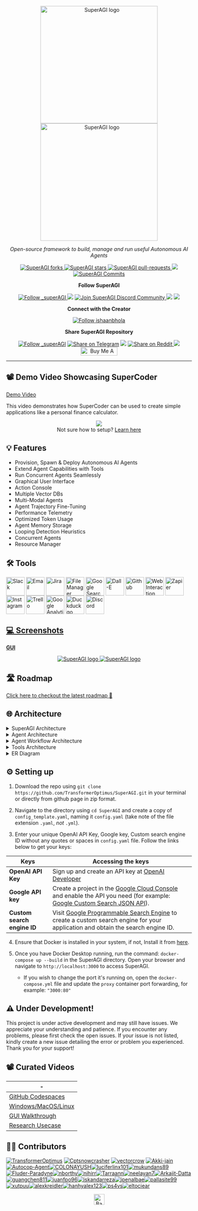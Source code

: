 <p align="center">
  <a href="https://superagi.com//#gh-light-mode-only">
    <img src="https://superagi.com/wp-content/uploads/2023/05/Logo-dark.svg" width="318px" alt="SuperAGI logo" />
  </a>
  <a href="https://superagi.com//#gh-dark-mode-only">
    <img src="https://superagi.com/wp-content/uploads/2023/05/Logo-light.svg" width="318px" alt="SuperAGI logo" />
  </a>

  
</p>

<p align="center"><i>Open-source framework to build, manage and run useful Autonomous AI Agents</i></p>

<p align="center">
<a href="https://github.com/TransformerOptimus/SuperAGI/fork" target="blank">
<img src="https://img.shields.io/github/forks/TransformerOptimus/SuperAGI?style=for-the-badge" alt="SuperAGI forks"/>
</a>

<a href="https://github.com/TransformerOptimus/SuperAGI/stargazers" target="blank">
<img src="https://img.shields.io/github/stars/TransformerOptimus/SuperAGI?style=for-the-badge" alt="SuperAGI stars"/>
</a>
<a href="https://github.com/TransformerOptimus/SuperAGI/pulls" target="blank">
<img src="https://img.shields.io/github/issues-pr/TransformerOptimus/SuperAGI?style=for-the-badge" alt="SuperAGI pull-requests"/>
</a>
<a href='https://github.com/TransformerOptimus/SuperAGI/releases'>
<img src='https://img.shields.io/github/release/TransformerOptimus/SuperAGI?&label=Latest&style=for-the-badge'>
</a>

<a href="https://github.com/TransformerOptimus/SuperAGI/commits" target="blank">
<img src="https://img.shields.io/github/commits-since/TransformerOptimus/SuperAGI/v0.0.3.svg?style=for-the-badge" alt="SuperAGI Commits"/>
</a>

</p>

<p align="center"><b>Follow SuperAGI </b></p>

<p align="center">
<a href="https://twitter.com/_superAGI" target="blank">
<img src="https://img.shields.io/twitter/follow/_superAGI?label=Follow: _superAGI&style=social" alt="Follow _superAGI"/>
</a>
<a href="https://www.reddit.com/r/Super_AGI" target="_blank"><img src="https://img.shields.io/twitter/url?label=/r/Super_AGI&logo=reddit&style=social&url=https://github.com/TransformerOptimus/SuperAGI"/></a>

<a href="https://discord.gg/dXbRe5BHJC" target="blank">
<img src="https://img.shields.io/discord/1107593006032355359?label=Join%20SuperAGI&logo=discord&style=social" alt="Join SuperAGI Discord Community"/>
</a>
<a href="https://superagi.com" target="_blank"><img src="https://img.shields.io/twitter/url?label=SuperAGI Website&logo=website&style=social&url=https://github.com/TransformerOptimus/SuperAGI"/></a>
<a href="https://www.youtube.com/@_superagi" target="_blank"><img src="https://img.shields.io/twitter/url?label=Youtube&logo=youtube&style=social&url=https://github.com/TransformerOptimus/SuperAGI"/></a>
</p>

<p align="center"><b>Connect with the Creator </b></p>

<p align="center">
<a href="https://twitter.com/ishaanbhola" target="blank">
<img src="https://img.shields.io/twitter/follow/ishaanbhola?label=Follow: ishaanbhola&style=social" alt="Follow ishaanbhola"/>
</a>
</p>


<p align="center"><b>Share SuperAGI Repository</b></p>

<p align="center">

<a href="https://twitter.com/intent/tweet?text=Check%20this%20GitHub%20repository%20out.%20SuperAGI%20-%20Let%27s%20you%20easily%20build,%20manage%20and%20run%20useful%20autonomous%20AI%20agents.&url=https://github.com/TransformerOptimus/SuperAGI&hashtags=SuperAGI,AGI,Autonomics,future" target="blank">
<img src="https://img.shields.io/twitter/follow/_superAGI?label=Share Repo on Twitter&style=social" alt="Follow _superAGI"/></a> 
<a href="https://t.me/share/url?text=Check%20this%20GitHub%20repository%20out.%20SuperAGI%20-%20Let%27s%20you%20easily%20build,%20manage%20and%20run%20useful%20autonomous%20AI%20agents.&url=https://github.com/TransformerOptimus/SuperAGI" target="_blank"><img src="https://img.shields.io/twitter/url?label=Telegram&logo=Telegram&style=social&url=https://github.com/TransformerOptimus/SuperAGI" alt="Share on Telegram"/></a>
<a href="https://api.whatsapp.com/send?text=Check%20this%20GitHub%20repository%20out.%20SuperAGI%20-%20Let's%20you%20easily%20build,%20manage%20and%20run%20useful%20autonomous%20AI%20agents.%20https://github.com/TransformerOptimus/SuperAGI"><img src="https://img.shields.io/twitter/url?label=whatsapp&logo=whatsapp&style=social&url=https://github.com/TransformerOptimus/SuperAGI" /></a> <a href="https://www.reddit.com/submit?url=https://github.com/TransformerOptimus/SuperAGI&title=Check%20this%20GitHub%20repository%20out.%20SuperAGI%20-%20Let's%20you%20easily%20build,%20manage%20and%20run%20useful%20autonomous%20AI%20agents.
" target="blank">
<img src="https://img.shields.io/twitter/url?label=Reddit&logo=Reddit&style=social&url=https://github.com/TransformerOptimus/SuperAGI" alt="Share on Reddit"/>
</a> <a href="mailto:?subject=Check%20this%20GitHub%20repository%20out.&body=SuperAGI%20-%20Let%27s%20you%20easily%20build,%20manage%20and%20run%20useful%20autonomous%20AI%20agents.%3A%0Ahttps://github.com/TransformerOptimus/SuperAGI" target="_blank"><img src="https://img.shields.io/twitter/url?label=Gmail&logo=Gmail&style=social&url=https://github.com/TransformerOptimus/SuperAGI"/></a> <a href="https://www.buymeacoffee.com/superagi" target="_blank"><img src="https://cdn.buymeacoffee.com/buttons/default-orange.png" alt="Buy Me A Coffee" height="23" width="100" style="border-radius:1px"></a>

</p>

<hr>


## 📽 Demo Video Showcasing SuperCoder

[Demo Video](https://github.com/Akki-jain/test/assets/92881074/bb18407a-b6b2-4a9f-9419-ec73ffacd2f8)

This video demonstrates how SuperCoder can be used to create simple applications like a personal finance calculator.

<p align="center">
<a href="https://github.com/codespaces/new?hide_repo_select=true&ref=main&repo=640182997&machine=basicLinux32gb&location=EastUs"> <img src="https://github.com/codespaces/badge.svg"></a><br>Not sure how to setup? <a href="https://youtu.be/iSPHZ1onQ44">Learn here</a>
</p>


## 💡 Features

- Provision, Spawn & Deploy Autonomous AI Agents
- Extend Agent Capabilities with Tools
- Run Concurrent Agents Seamlessly
- Graphical User Interface 
- Action Console
- Multiple Vector DBs
- Multi-Modal Agents
- Agent Trajectory Fine-Tuning
- Performance Telemetry
- Optimized Token Usage
- Agent Memory Storage
- Looping Detection Heuristics 
- Concurrent Agents
- Resource Manager

## 🛠 Tools
<a href="#"><img src=https://superagi.com/wp-content/uploads/2023/05/Group-113609.png height=50px width=50px alt="Slack" valign="middle" title="Slack"></a> <a href="#"><img src=https://superagi.com/wp-content/uploads/2023/05/Group-113612.png height=50px width=50px alt="Email"  valign="middle" title="Email"></a> <a href="#"><img src=https://superagi.com/wp-content/uploads/2023/05/Group-113610.png height=50px width=50px alt="Jira" valign="middle" title="Jira"></a> <a href="#"><img src=https://superagi.com/wp-content/uploads/2023/05/Group-113611.png height=50px width=50px alt="File Manager" valign="middle" title="File Manager"></a> <a href="#"><img src=https://superagi.com/wp-content/uploads/2023/05/Group-113613.png height=50px width=50px alt="Google Search" valign="middle" title="Google Search"></a> <a href="#"><img src=https://superagi.com/wp-content/uploads/2023/05/Group-113615.png height=50px width=50px alt="Dall-E" valign="middle" title="Dall-E"></a> <a href="#"><img src=https://superagi.com/wp-content/uploads/2023/05/Group-113614.png height=50px width=50px alt="Github" valign="middle" title="Github"></a> <a href="#"><img src=https://superagi.com/wp-content/uploads/2023/05/Group-113616.png height=50px width=50px alt="Web Interaction" valign="middle" title="Web Interaction"></a> <a href="#"><img src=https://superagi.com/wp-content/uploads/2023/05/Group-113617.png height=50px width=50px alt="Zapier" valign="middle" title="Zapier"></a> <a href="#"><img src=https://superagi.com/wp-content/uploads/2023/05/Group-113618.png height=50px width=50px alt="Instagram" valign="middle" title="Instagram"></a> <a href="#"><img src=https://superagi.com/wp-content/uploads/2023/05/Group-113619.png height=50px width=50px alt="Trello" valign="middle" title="Trello"></a> <a href="#"><img src=https://superagi.com/wp-content/uploads/2023/05/Group-113620.png height=50px width=50px alt="Google Analytics" valign="middle" title="Google Analytics"></a> <a href="#"><img src=https://superagi.com/wp-content/uploads/2023/05/Group-113622.png height=50px width=50px alt="Duckduckgo" valign="middle" title="Duckduckgo"></a> <a href="#"><img src=https://superagi.com/wp-content/uploads/2023/05/Group-113621.png height=50px width=50px alt="Discord" valign="middle" title="Discord">

## 💻 Screenshots

[//]: # (**CLI View**)

[//]: # (![CLI]&#40;https://superagi.co/wp-content/uploads/2023/05/CLI.png&#41;)

**GUI**

<p align="center">
  <a href="https://superagi.com//#gh-light-mode-only">
    <img src="https://superagi.com/wp-content/uploads/2023/05/Light-dashboard.png" alt="SuperAGI logo" />
  </a>
  <a href="https://superagi.com//#gh-dark-mode-only">
    <img src="https://superagi.com/wp-content/uploads/2023/05/Dark-Dashboard.png" alt="SuperAGI logo" />
  </a>
</p>


## 🛣 Roadmap
[Click here to checkout the latest roadmap 🔗](https://github.com/users/TransformerOptimus/projects/1)


<a id="architecture">

## 🌐 Architecture
</a>
<details>
<summary>SuperAGI Architecture</summary>

![SuperAGI Architecture](https://superagi.com/wp-content/uploads/2023/06/SuperAGI-Architecture.png)
</details>

<details>
<summary>Agent Architecture</summary>

![Agent Architecture](https://superagi.com/wp-content/uploads/2023/06/Agent-Architecture.png)
</details>

<details>
<summary>Agent Workflow Architecture</summary>

![Agent Workflow Architecture](https://superagi.com/wp-content/uploads/2023/06/Agent-Workflow.png)
</details>

<details>
<summary>Tools Architecture</summary>

![Tools Architecture](https://superagi.com/wp-content/uploads/2023/06/Tool-Architecture.png)
</details>

<details>
<summary>ER Diagram</summary>

![ER Diagram](https://superagi.com/wp-content/uploads/2023/06/ER-Diagram.png)
</details>


## ⚙️ Setting up

1. Download the repo using `git clone https://github.com/TransformerOptimus/SuperAGI.git` in your terminal or directly from github page in zip format.

2. Navigate to the directory using `cd SuperAGI` and create a copy of `config_template.yaml`, naming it `config.yaml` (take note of the file extension `.yaml`, *not* `.yml`).
3. Enter your unique OpenAI API Key, Google key, Custom search engine ID without any quotes or spaces in `config.yaml` file. Follow the links below to get your keys:

|Keys|Accessing the keys|
|--|--|
|**OpenAI API Key**| Sign up and create an API key at [OpenAI Developer](https://beta.openai.com/signup/)|
|**Google API key**| Create a project in the [Google Cloud Console](https://console.cloud.google.com/) and enable the API you need (for example: [Google Custom Search JSON API](https://developers.google.com/custom-search/v1/introduction)).|
|**Custom search engine ID**| Visit [Google Programmable Search Engine](https://programmablesearchengine.google.com/about/) to create a custom search engine for your application and obtain the search engine ID.|

4. Ensure that Docker is installed in your system, if not, Install it from [here](https://docs.docker.com/get-docker/). 
5. Once you have Docker Desktop running, run the command: `docker-compose up --build` in the SuperAGI directory. Open your browser and navigate to `http://localhost:3000` to access SuperAGI.

   - If you wish to change the port it's running on, open the `docker-compose.yml` file and update the `proxy` container port forwarding, for example: `"3000:80"`



## ⚠️ Under Development!
This project is under active development and may still have issues. We appreciate your understanding and patience. If you encounter any problems, please first check the open issues. If your issue is not listed, kindly create a new issue detailing the error or problem you experienced. Thank you for your support!

## 📽 Curated Videos

|-|
|--|
|[GitHub Codespaces](https://youtu.be/iSPHZ1onQ44)|
|[Windows/MacOS/Linux](https://youtu.be/Unj5NLNTkLY)|
[GUI Walkthrough](https://youtu.be/7FXESG6BOgw)|
[Research Usecase](https://youtu.be/LfZ6T8XP-Q0)|

## 👩‍💻 Contributors
[![TransformerOptimus](https://images.weserv.nl/?url=https://avatars.githubusercontent.com/u/133493246?v=4&w=50&h=50&mask=circle)](https://github.com/TransformerOptimus) [![Cptsnowcrasher](https://images.weserv.nl/?url=https://avatars.githubusercontent.com/u/133322218?v=4&w=50&h=50&mask=circle)](https://github.com/Cptsnowcrasher) [![vectorcrow](https://images.weserv.nl/?url=https://avatars.githubusercontent.com/u/133646556?v=4&w=50&h=50&mask=circle)](https://github.com/vectorcrow) [![Akki-jain](https://images.weserv.nl/?url=https://avatars.githubusercontent.com/u/92881074?v=4&w=50&h=50&mask=circle)](https://github.com/Akki-jain) [![Autocop-Agent](https://images.weserv.nl/?url=https://avatars.githubusercontent.com/u/129729746?v=4&w=50&h=50&mask=circle)](https://github.com/Autocop-Agent)[![COLONAYUSH](https://images.weserv.nl/?url=https://avatars.githubusercontent.com/u/60507126?v=4&w=50&h=50&mask=circle)](https://github.com/COLONAYUSH)[![luciferlinx101](https://images.weserv.nl/?url=https://avatars.githubusercontent.com/u/129729795?v=4&w=50&h=50&mask=circle)](https://github.com/luciferlinx101)[![mukundans89](https://images.weserv.nl/?url=https://avatars.githubusercontent.com/u/101278493?v=4&w=50&h=50&mask=circle)](https://github.com/mukundans89)[![Fluder-Paradyne](https://images.weserv.nl/?url=https://avatars.githubusercontent.com/u/121793617?v=4&w=50&h=50&mask=circle)](https://github.com/Fluder-Paradyne)[![nborthy](https://images.weserv.nl/?url=https://avatars.githubusercontent.com/u/101320057?v=4&w=50&h=50&mask=circle)](https://github.com/nborthy)[![nihirr](https://images.weserv.nl/?url=https://avatars.githubusercontent.com/u/122777244?v=4&w=50&h=50&mask=circle)](https://github.com/nihirr)[![Tarraann](https://images.weserv.nl/?url=https://avatars.githubusercontent.com/u/97586318?v=4&w=50&h=50&mask=circle)](https://github.com/Tarraann)[![neelayan7](https://images.weserv.nl/?url=https://avatars.githubusercontent.com/u/43145646?v=4&w=50&h=50&mask=circle)](https://github.com/neelayan7)[![Arkajit-Datta](https://images.weserv.nl/?url=https://avatars.githubusercontent.com/u/61142632?v=4&w=50&h=50&mask=circle)](https://github.com/Arkajit-Datta)[![guangchen811](https://images.weserv.nl/?url=https://avatars.githubusercontent.com/u/103159823?v=4&w=50&h=50&mask=circle)](https://github.com/guangchen811)[![juanfpo96](https://images.weserv.nl/?url=https://avatars.githubusercontent.com/u/14787156?v=4&w=50&h=50&mask=circle)](https://github.com/juanfpo96)[![iskandarreza](https://images.weserv.nl/?url=https://avatars.githubusercontent.com/u/32027019?v=4&w=50&h=50&mask=circle)](https://github.com/iskandarreza)[![jpenalbae](https://images.weserv.nl/?url=https://avatars.githubusercontent.com/u/8380459?v=4&w=50&h=50&mask=circle)](https://github.com/jpenalbae)[![pallasite99](https://images.weserv.nl/?url=https://avatars.githubusercontent.com/u/26508636?v=4&w=50&h=50&mask=circle)](https://github.com/pallasite99)[![xutpuu](https://images.weserv.nl/?url=https://avatars.githubusercontent.com/u/11964505?v=4&w=50&h=50&mask=circle)](https://github.com/xutpuu)[![alexkreidler](https://images.weserv.nl/?url=https://avatars.githubusercontent.com/u/11166947?v=4&w=50&h=50&mask=circle)](https://github.com/alexkreidler)[![hanhyalex123](https://images.weserv.nl/?url=https://avatars.githubusercontent.com/u/100895608?v=4&w=50&h=50&mask=circle)](https://github.com/hanhyalex123)[![ps4vs](https://images.weserv.nl/?url=https://avatars.githubusercontent.com/u/91535358?v=4&w=50&h=50&mask=circle)](https://github.com/ps4vs)[![eltociear](https://images.weserv.nl/?url=https://avatars.githubusercontent.com/u/22633385?v=4&w=50&h=50&mask=circle)](https://github.com/eltociear)
  
<p align="center"><a href="https://github.com/TransformerOptimus/SuperAGI#"><img src="https://superagi.com/wp-content/uploads/2023/05/backToTopButton.png" alt="Back to top" height="29"/></a></p>
